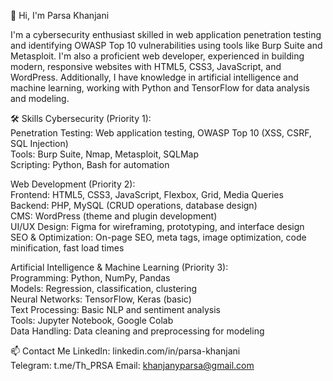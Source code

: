 👋 Hi, I'm Parsa Khanjani

I'm a cybersecurity enthusiast skilled in web application penetration testing and identifying OWASP Top 10 vulnerabilities using tools like Burp Suite and Metasploit. I'm also a proficient web developer, experienced in building modern, responsive websites with HTML5, CSS3, JavaScript, and WordPress. Additionally, I have knowledge in artificial intelligence and machine learning, working with Python and TensorFlow for data analysis and modeling.


🛠 Skills
Cybersecurity (Priority 1):  
Penetration Testing: Web application testing, OWASP Top 10 (XSS, CSRF, SQL Injection)  
Tools: Burp Suite, Nmap, Metasploit, SQLMap  
Scripting: Python, Bash for automation

Web Development (Priority 2):  
Frontend: HTML5, CSS3, JavaScript, Flexbox, Grid, Media Queries  
Backend: PHP, MySQL (CRUD operations, database design)  
CMS: WordPress (theme and plugin development)  
UI/UX Design: Figma for wireframing, prototyping, and interface design  
SEO & Optimization: On-page SEO, meta tags, image optimization, code minification, fast load times

Artificial Intelligence & Machine Learning (Priority 3):  
Programming: Python, NumPy, Pandas  
Models: Regression, classification, clustering  
Neural Networks: TensorFlow, Keras (basic)  
Text Processing: Basic NLP and sentiment analysis  
Tools: Jupyter Notebook, Google Colab  
Data Handling: Data cleaning and preprocessing for modeling

📫 Contact Me
LinkedIn: linkedin.com/in/parsa-khanjani  
Telegram: t.me/Th_PRSA
Email: khanjanyparsa@gmail.com

